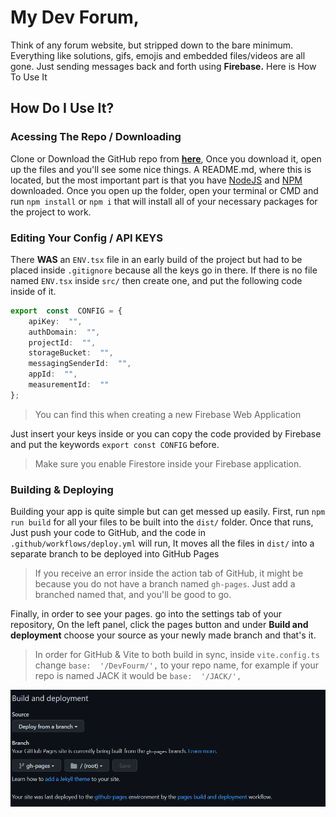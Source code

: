 # My Dev Forum,
Think of any forum website, but stripped down to the bare minimum. Everything like solutions, gifs, emojis and embedded files/videos are all gone. Just sending messages back and forth using **Firebase.**
Here is How To Use It

## How Do I Use It?
### Acessing The Repo / Downloading
Clone or Download the GitHub repo from [**here**](https://github.com/ChezyName/DevFourm/archive/refs/heads/main.zip), Once you download it, open up the files and you'll see some nice things. A README.md, where this is located, but the most important part is that you have [NodeJS](https://nodejs.org/en/) and [NPM](https://docs.npmjs.com/downloading-and-installing-node-js-and-npm) downloaded. Once you open up the folder, open your terminal or CMD and run `npm install` or `npm i` that will install all of your necessary packages for the project to work.

### Editing Your Config / API KEYS
There **WAS** an `ENV.tsx` file in an early build of the project but had to be placed inside `.gitignore` because all the keys go in there. If there is no file named `ENV.tsx` inside `src/` then create one, and put the following code inside of it.
``` typescript
export  const  CONFIG = {
	apiKey:  "",
	authDomain:  "",
	projectId:  "",
	storageBucket:  "",
	messagingSenderId:  "",
	appId:  "",
	measurementId:  ""
};
```
> You can find this when creating a new Firebase Web Application

Just insert your keys inside or you can copy the code provided by  Firebase and put the keywords `export const CONFIG` before.

>Make sure you enable Firestore inside your Firebase application.

### Building & Deploying
Building your app is quite simple but can get messed up easily.
First, run `npm run build` for all your files to be built into the `dist/` folder. Once that runs, Just push your code to GitHub, and the code in `.github/workflows/deploy.yml` will run, It moves all the files in `dist/` into a separate branch to be deployed into GitHub Pages
> If you receive an error inside the action tab of GitHub, it might be because you do not have a branch named `gh-pages`. Just add a branched named that, and you'll be good to go.

Finally, in order to see your pages. go into the settings tab of your repository, On the left panel, click the pages button and under **Build and deployment** choose your source as your newly made branch and that's it.
> In order for GitHub & Vite to both build in sync, inside `vite.config.ts` change `base:  '/DevFourm/',` to your repo name, for example if your repo is named JACK it would be `base:  '/JACK/',`

![Deploying Into GitHub Pages](./GHPAGES.png)